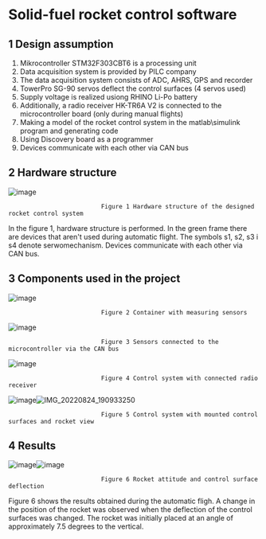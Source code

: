 # Solid-fuel rocket control software
## 1 Design assumption
1. Mikrocontroller STM32F303CBT6 is a processing unit
2. Data acquisition system is provided by PILC company
3. The data acquisition system consists of ADC, AHRS, GPS and recorder
4. TowerPro SG-90 servos deflect the control surfaces (4 servos used)
5. Supply voltage is realized usiong RHINO Li-Po battery
6. Additionally, a radio receiver HK-TR6A V2 is connected to the microcontroller board (only during manual flights)
7. Making a model of the rocket control system in the matlab\simulink program and generating code
8. Using Discovery board as a programmer
9. Devices communicate with each other via CAN bus
## 2 Hardware structure
![image](https://user-images.githubusercontent.com/117314126/200580335-192bd55e-0285-4452-baf0-71f1489f34c2.png)

                              Figure 1 Hardware structure of the designed rocket control system
In the figure 1, hardware structure is performed. In the green frame there are devices that aren't used during automatic flight. The symbols s1, s2, s3 i s4 denote serwomechanism. Devices communicate with each other via CAN bus.   
## 3 Components used in the project
![image](https://user-images.githubusercontent.com/117314126/200574258-b5be1323-db0c-4ad9-ba7c-72cddc4b41fb.png)

                              Figure 2 Container with measuring sensors
![image](https://user-images.githubusercontent.com/117314126/200575893-da6eae8e-e71a-433f-9b1b-34c1c884b56f.png)
                              
                              Figure 3 Sensors connected to the microcontroller via the CAN bus
![image](https://user-images.githubusercontent.com/117314126/200577310-a089de21-4c14-4522-934b-6b33859d2f5f.png)

                              Figure 4 Control system with connected radio receiver
![image](https://user-images.githubusercontent.com/117314126/200578606-fc550135-b600-49d3-acb4-fa103c5473da.png)![IMG_20220824_190933250](https://user-images.githubusercontent.com/117314126/200598105-c991b49b-cb14-49d1-abed-e34c5a53f636.jpg)




                              Figure 5 Control system with mounted control surfaces and rocket view
## 4 Results
![image](https://user-images.githubusercontent.com/117314126/200587488-1d451a5c-050f-4228-a9fe-ac1613c20c26.png)![image](https://user-images.githubusercontent.com/117314126/200588891-3668ad45-6b11-4c53-be80-7ededcd2d44e.png)

                              Figure 6 Rocket attitude and control surface deflection
Figure 6 shows the results obtained during the automatic fligh. A change in the position of the rocket was observed when the deflection of the control surfaces was changed. The rocket was initially placed at an angle of approximately 7.5 degrees to the vertical.
